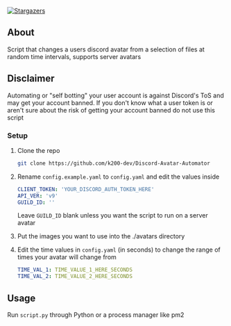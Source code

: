 [![Stargazers][stars-shield]][stars-url]

## About

Script that changes a users discord avatar from a selection of files at random time intervals, supports server avatars

## Disclaimer

Automating or "self botting" your user account is against Discord's ToS and may get your account banned. If you don't know what a user token is or aren't sure about the risk of getting your account banned do not use this script

### Setup

1. Clone the repo
   ```sh
   git clone https://github.com/k200-dev/Discord-Avatar-Automator
   ```
2. Rename `config.example.yaml` to `config.yaml` and edit the values inside
   ```yaml
   CLIENT_TOKEN: 'YOUR_DISCORD_AUTH_TOKEN_HERE'
   API_VER: 'v9'
   GUILD_ID: ''
   ```
   Leave `GUILD_ID` blank unless you want the script to run on a server avatar

3. Put the images you want to use into the ./avatars directory

4. Edit the time values in `config.yaml` (in seconds) to change the range of times your avatar will change from
   ```yaml
   TIME_VAL_1: TIME_VALUE_1_HERE_SECONDS
   TIME_VAL_2: TIME_VALUE_2_HERE_SECONDS
   ```

## Usage

Run `script.py` through Python or a process manager like pm2

[stars-shield]: https://img.shields.io/github/stars/k200-dev/Discord-Avatar-Automator.svg?style=for-the-badge
[stars-url]: https://github.com/k200-dev/Discord-Avatar-Automator/stargazers
